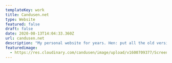 ```yaml
---
templateKey: work
title: Candusen.net
type: Website
featured: false
draft: false
date: 2020-08-13T14:04:33.360Z
url: candusen.net
description: "My personal website for years. Hen: put all the old versions on there!"
featuredimage:
  - https://res.cloudinary.com/candusen/image/upload/v1600709377/Screen_Shot_2020-09-21_at_1.29.18_PM_sedrv5.png
---
```

